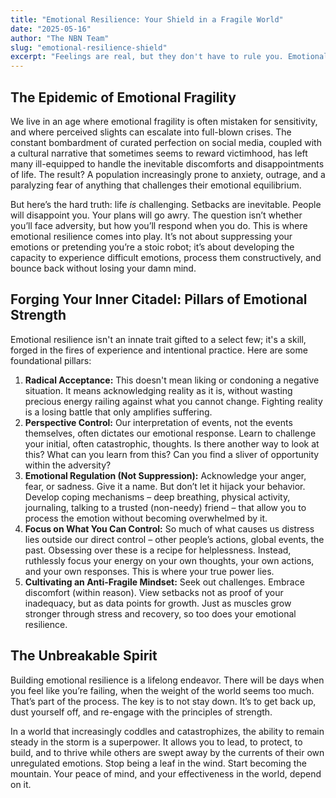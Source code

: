 ```yaml
---
title: "Emotional Resilience: Your Shield in a Fragile World"
date: "2025-05-16"
author: "The NBN Team"
slug: "emotional-resilience-shield"
excerpt: "Feelings are real, but they don't have to rule you. Emotional resilience is the art of acknowledging your emotions without becoming their prisoner. It's about bending, not breaking, in the face of adversity."
---
```


## The Epidemic of Emotional Fragility

We live in an age where emotional fragility is often mistaken for sensitivity, and where perceived slights can escalate into full-blown crises. The constant bombardment of curated perfection on social media, coupled with a cultural narrative that sometimes seems to reward victimhood, has left many ill-equipped to handle the inevitable discomforts and disappointments of life. The result? A population increasingly prone to anxiety, outrage, and a paralyzing fear of anything that challenges their emotional equilibrium.

But here’s the hard truth: life *is* challenging. Setbacks are inevitable. People will disappoint you. Your plans will go awry. The question isn’t whether you’ll face adversity, but how you’ll respond when you do. This is where emotional resilience comes into play. It’s not about suppressing your emotions or pretending you’re a stoic robot; it’s about developing the capacity to experience difficult emotions, process them constructively, and bounce back without losing your damn mind.

## Forging Your Inner Citadel: Pillars of Emotional Strength

Emotional resilience isn't an innate trait gifted to a select few; it's a skill, forged in the fires of experience and intentional practice. Here are some foundational pillars:

1.  **Radical Acceptance:** This doesn't mean liking or condoning a negative situation. It means acknowledging reality as it is, without wasting precious energy railing against what you cannot change. Fighting reality is a losing battle that only amplifies suffering.
2.  **Perspective Control:** Our interpretation of events, not the events themselves, often dictates our emotional response. Learn to challenge your initial, often catastrophic, thoughts. Is there another way to look at this? What can you learn from this? Can you find a sliver of opportunity within the adversity?
3.  **Emotional Regulation (Not Suppression):** Acknowledge your anger, fear, or sadness. Give it a name. But don’t let it hijack your behavior. Develop coping mechanisms – deep breathing, physical activity, journaling, talking to a trusted (non-needy) friend – that allow you to process the emotion without becoming overwhelmed by it.
4.  **Focus on What You Can Control:** So much of what causes us distress lies outside our direct control – other people’s actions, global events, the past. Obsessing over these is a recipe for helplessness. Instead, ruthlessly focus your energy on your own thoughts, your own actions, and your own responses. This is where your true power lies.
5.  **Cultivating an Anti-Fragile Mindset:** Seek out challenges. Embrace discomfort (within reason). View setbacks not as proof of your inadequacy, but as data points for growth. Just as muscles grow stronger through stress and recovery, so too does your emotional resilience.

## The Unbreakable Spirit

Building emotional resilience is a lifelong endeavor. There will be days when you feel like you’re failing, when the weight of the world seems too much. That’s part of the process. The key is to not stay down. It’s to get back up, dust yourself off, and re-engage with the principles of strength.

In a world that increasingly coddles and catastrophizes, the ability to remain steady in the storm is a superpower. It allows you to lead, to protect, to build, and to thrive while others are swept away by the currents of their own unregulated emotions. Stop being a leaf in the wind. Start becoming the mountain. Your peace of mind, and your effectiveness in the world, depend on it.
